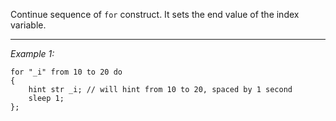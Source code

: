 Continue sequence of `for` construct. It sets the end value of the index variable.


---
*Example 1:*
```sqf
for "_i" from 10 to 20 do
{
	hint str _i; // will hint from 10 to 20, spaced by 1 second
	sleep 1;
};
```